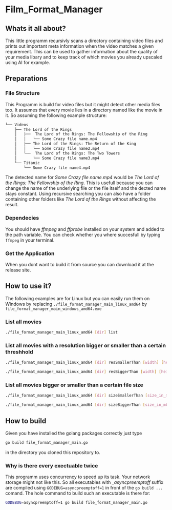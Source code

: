# Film_Format_Manager
## Whats it all about?
This little programm recursivly scans a directory containing video files and prints out important meta information when the video matches a given requirement. This can be used to gather information about the quality of your media libary and to keep track of which movies you already upscaled using AI for example.
## Preparations
### File Structure
This Programm is build for video files but it might detect other media files too. It assumes that every movie lies in a directory named like the movie in it. So assuming the following example structure: 
```bash
└── Videos
    ├── The Lord of the Rings
    │   ├──  The Lord of the Rings: The Fellowship of the Ring
    │   │   └── Some Crazy file name.mp4
    │   ├── The Lord of the Rings: The Return of the King
    │   │   └── Some Crazy file name2.mp4
    │   └──  The Lord of the Rings: The Two Towers
    │       └── Some Crazy file name3.mp4
    └── Titanic
        └── Some Crazy file name4.mp4
```
The detected name for *Some Crazy file name.mp4* would be *The Lord of the Rings: The Fellowship of the Ring*. This is usefull because you can change the name of the underlying file or the file itself and the dected name stays constant. Using recursive searching you can also have a folder containing other folders like *The Lord of the Rings* without affecting the result.
### Dependecies
You should have *ffmpeg* and *ffprobe* installed on your system and added to the path variable. You can check whether you where succesfull by typing `ffmpeg` in your terminal.  
### Get the Application
When you dont want to build it from source you can download it at the release site.
## How to use it?
The following examples are for Linux but you can easily run them on Windows by replacing `./file_format_manager_main_linux_amd64` by `file_format_manager_main_windows_amd64.exe`

### List all movies
```bash
./file_format_manager_main_linux_amd64 [dir] list 
```
### List all movies with a resolution bigger or smaller than a certain threshhold
```bash
./file_format_manager_main_linux_amd64 [dir] resSmallerThan [width] [height] 
```
```bash
./file_format_manager_main_linux_amd64 [dir] resBiggerThan [width] [height] 
```
### List all movies bigger or smaller than a certain file size

```bash
./file_format_manager_main_linux_amd64 [dir] sizeSmallerThan [size_in_mb]
```
```bash
./file_format_manager_main_linux_amd64 [dir] sizeBiggerThan [size_in_mb] 
```
## How to build
Given you have installed the golang packages correctly just type 
```bash
go build file_format_manager_main.go
```
in the directory you cloned this repository to.
### Why is there every exectuable twice
This programm uses concurrency to speed up its task. Your network storage might not like this.
So all executables with *_asyncpreemptoff* suffix are compiled using `GODEBUG=asyncpreemptoff=1` in front of the `go build ...` comand. The hole command to build such an executable is there for:
```bash
GODEBUG=asyncpreemptoff=1 go build file_format_manager_main.go
```
